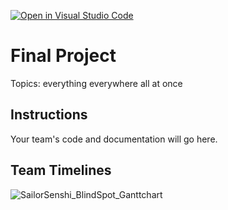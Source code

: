 [![Open in Visual Studio Code](https://classroom.github.com/assets/open-in-vscode-c66648af7eb3fe8bc4f294546bfd86ef473780cde1dea487d3c4ff354943c9ae.svg)](https://classroom.github.com/online_ide?assignment_repo_id=9981754&assignment_repo_type=AssignmentRepo)
# Final Project

Topics: everything everywhere all at once

## Instructions

Your team's code and documentation will go here.

## Team Timelines

![SailorSenshi_BlindSpot_Ganttchart](https://user-images.githubusercontent.com/46464544/224565780-fe4b81a7-95c7-4ee0-8130-8b70bc636259.png)

